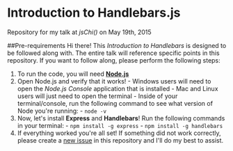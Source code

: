 # Introduction to Handlebars.js
Repository for my talk at *jsChi()* on May 19th, 2015

##Pre-requirements
Hi there! This *Introduction to Handlebars* is designed to be followed along with. The entire talk will reference specific points in this repository. If you want to follow along, please perform the following steps:
  1. To run the code, you will need **<a href="https://nodejs.org/download/">Node.js</a>**
  2. Open Node.js and verify that it works!
    - Windows users will need to open the *Node.js Console* application that is installed
    - Mac and Linux users will just need to open the terminal
    - Inside of your terminal/console, run the following command to see what version of Node you're running:
    - `node -v` 
  3. Now, let's install **Express** and **Handlebars**! Run the following commands in your terminal:
    - `npm install -g express`
    - `npm install -g handlebars`
  4. If everything worked you're all set! If something did not work correctly, please create a <a href="https://github.com/code-for-coffee/IntroductionToHandlebars/issues/new">new issue</a> in this repository and I'll do my best to assist. 

